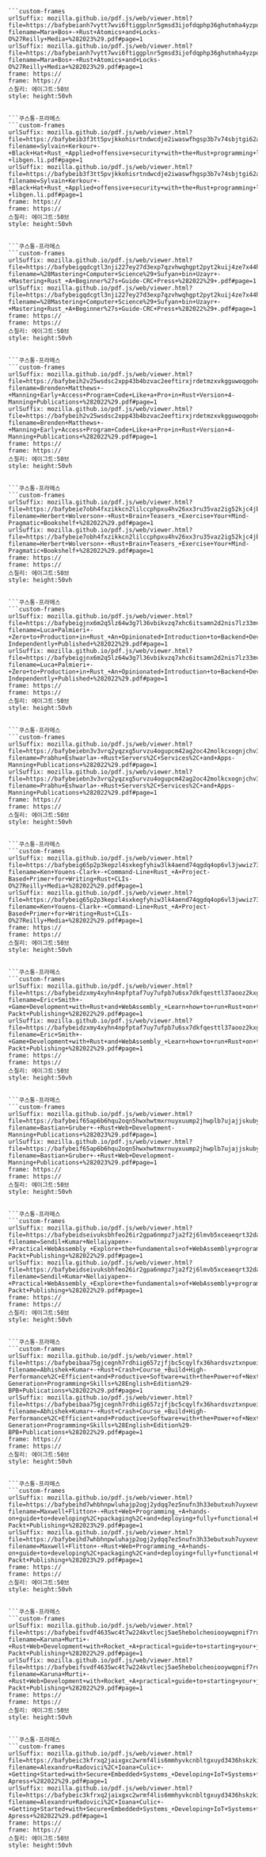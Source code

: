 
```쿠스통-프라메스
```custom-frames
urlSuffix: mozilla.github.io/pdf.js/web/viewer.html?file=https://bafybeianh7vytt7wvi6ftiggplnr5gmsd3ijofdqphp36ghutmha4yzpoy.ipfs.dweb.link/?filename=Mara+Bos+-+Rust+Atomics+and+Locks-O%27Reilly+Media+%282023%29.pdf#page=1
urlSuffix: mozilla.github.io/pdf.js/web/viewer.html?file=https://bafybeianh7vytt7wvi6ftiggplnr5gmsd3ijofdqphp36ghutmha4yzpoy.ipfs.dweb.link/?filename=Mara+Bos+-+Rust+Atomics+and+Locks-O%27Reilly+Media+%282023%29.pdf#page=1
frame: https://
frame: https://
스칠리: 에이그트:50브
style: height:50vh
```
```

```쿠스통-프라메스
```custom-frames
urlSuffix: mozilla.github.io/pdf.js/web/viewer.html?file=https://bafybeib3f3tt5pvjkkohisrtndwcdje2iwaswfhgsp3b7v74sbjtgi62ai.ipfs.dweb.link/?filename=Sylvain+Kerkour+-+Black+Hat+Rust_+Applied+offensive+security+with+the+Rust+programming+language+%282022%29+-+libgen.li.pdf#page=1
urlSuffix: mozilla.github.io/pdf.js/web/viewer.html?file=https://bafybeib3f3tt5pvjkkohisrtndwcdje2iwaswfhgsp3b7v74sbjtgi62ai.ipfs.dweb.link/?filename=Sylvain+Kerkour+-+Black+Hat+Rust_+Applied+offensive+security+with+the+Rust+programming+language+%282022%29+-+libgen.li.pdf#page=1
frame: https://
frame: https://
스칠리: 에이그트:50브
style: height:50vh
```
```

```쿠스통-프라메스
```custom-frames
urlSuffix: mozilla.github.io/pdf.js/web/viewer.html?file=https://bafybeigqdcgtl3nji227ey27d3exp7qzvhwqhgpt2pyt2kuij4ze7x44hu.ipfs.dweb.link/?filename=%28Mastering+Computer+Science%29+Sufyan+bin+Uzayr+-+Mastering+Rust_+A+Beginner%27s+Guide-CRC+Press+%282022%29+.pdf#page=1
urlSuffix: mozilla.github.io/pdf.js/web/viewer.html?file=https://bafybeigqdcgtl3nji227ey27d3exp7qzvhwqhgpt2pyt2kuij4ze7x44hu.ipfs.dweb.link/?filename=%28Mastering+Computer+Science%29+Sufyan+bin+Uzayr+-+Mastering+Rust_+A+Beginner%27s+Guide-CRC+Press+%282022%29+.pdf#page=1
frame: https://
frame: https://
스칠리: 에이그트:50브
style: height:50vh
```
```

```쿠스통-프라메스
```custom-frames
urlSuffix: mozilla.github.io/pdf.js/web/viewer.html?file=https://bafybeih2v25wsdsc2xpp43b4bzvac2eeftirxjrdetmzxvkgguwoqgohcu.ipfs.dweb.link/?filename=Brenden+Matthews+-+Manning+Early+Access+Program+Code+Like+a+Pro+in+Rust+Version+4-Manning+Publications+%282022%29.pdf#page=1
urlSuffix: mozilla.github.io/pdf.js/web/viewer.html?file=https://bafybeih2v25wsdsc2xpp43b4bzvac2eeftirxjrdetmzxvkgguwoqgohcu.ipfs.dweb.link/?filename=Brenden+Matthews+-+Manning+Early+Access+Program+Code+Like+a+Pro+in+Rust+Version+4-Manning+Publications+%282022%29.pdf#page=1
frame: https://
frame: https://
스칠리: 에이그트:50브
style: height:50vh
```
```

```쿠스통-프라메스
```custom-frames
urlSuffix: mozilla.github.io/pdf.js/web/viewer.html?file=https://bafybeie7obh4fxzikkcn2lilccphpxu4hv26xx3ru35vaz2ig52kjc4jbe.ipfs.dweb.link/?filename=Herbert+Wolverson+-+Rust+Brain+Teasers_+Exercise+Your+Mind-Pragmatic+Bookshelf+%282022%29.pdf#page=1
urlSuffix: mozilla.github.io/pdf.js/web/viewer.html?file=https://bafybeie7obh4fxzikkcn2lilccphpxu4hv26xx3ru35vaz2ig52kjc4jbe.ipfs.dweb.link/?filename=Herbert+Wolverson+-+Rust+Brain+Teasers_+Exercise+Your+Mind-Pragmatic+Bookshelf+%282022%29.pdf#page=1
frame: https://
frame: https://
스칠리: 에이그트:50브
style: height:50vh
```
```

```쿠스통-프라메스
```custom-frames
urlSuffix: mozilla.github.io/pdf.js/web/viewer.html?file=https://bafybeigjnx6m2q5lz64w3g7l36vbikvzq7xhc6itsamn2d2nis7lz33mvq.ipfs.dweb.link/?filename=Luca+Palmieri+-+Zero+to+Production+in+Rust_+An+Opinionated+Introduction+to+Backend+Development-Independently+Published+%282022%29.pdf#page=1
urlSuffix: mozilla.github.io/pdf.js/web/viewer.html?file=https://bafybeigjnx6m2q5lz64w3g7l36vbikvzq7xhc6itsamn2d2nis7lz33mvq.ipfs.dweb.link/?filename=Luca+Palmieri+-+Zero+to+Production+in+Rust_+An+Opinionated+Introduction+to+Backend+Development-Independently+Published+%282022%29.pdf#page=1
frame: https://
frame: https://
스칠리: 에이그트:50브
style: height:50vh
```
```

```쿠스통-프라메스
```custom-frames
urlSuffix: mozilla.github.io/pdf.js/web/viewer.html?file=https://bafybeiebn3v3vrq2yqzxg5urvzu4ogupcm42ag2oc42molkcxognjchv3a.ipfs.dweb.link/?filename=Prabhu+Eshwarla+-+Rust+Servers%2C+Services%2C+and+Apps-Manning+Publications+%282022%29.pdf#page=1
urlSuffix: mozilla.github.io/pdf.js/web/viewer.html?file=https://bafybeiebn3v3vrq2yqzxg5urvzu4ogupcm42ag2oc42molkcxognjchv3a.ipfs.dweb.link/?filename=Prabhu+Eshwarla+-+Rust+Servers%2C+Services%2C+and+Apps-Manning+Publications+%282022%29.pdf#page=1
frame: https://
frame: https://
스칠리: 에이그트:50브
style: height:50vh
```
```

```쿠스통-프라메스
```custom-frames
urlSuffix: mozilla.github.io/pdf.js/web/viewer.html?file=https://bafybeig65p2p3kepzl4sxkegfyhiw3lk4aend74qgdq4op6vl3jwwiz73e.ipfs.dweb.link/?filename=Ken+Youens-Clark+-+Command-Line+Rust_+A+Project-Based+Primer+for+Writing+Rust+CLIs-O%27Reilly+Media+%282022%29.pdf#page=1
urlSuffix: mozilla.github.io/pdf.js/web/viewer.html?file=https://bafybeig65p2p3kepzl4sxkegfyhiw3lk4aend74qgdq4op6vl3jwwiz73e.ipfs.dweb.link/?filename=Ken+Youens-Clark+-+Command-Line+Rust_+A+Project-Based+Primer+for+Writing+Rust+CLIs-O%27Reilly+Media+%282022%29.pdf#page=1
frame: https://
frame: https://
스칠리: 에이그트:50브
style: height:50vh
```
```

```쿠스통-프라메스
```custom-frames
urlSuffix: mozilla.github.io/pdf.js/web/viewer.html?file=https://bafybeidzxmy4xyhn4npfptaf7uy7ufpb7u6sx7dkfqesttl37aooz2kxg4.ipfs.dweb.link/?filename=Eric+Smith+-+Game+Development+with+Rust+and+WebAssembly_+Learn+how+to+run+Rust+on+the+web+while+building+a+game-Packt+Publishing+%282022%29.pdf#page=1
urlSuffix: mozilla.github.io/pdf.js/web/viewer.html?file=https://bafybeidzxmy4xyhn4npfptaf7uy7ufpb7u6sx7dkfqesttl37aooz2kxg4.ipfs.dweb.link/?filename=Eric+Smith+-+Game+Development+with+Rust+and+WebAssembly_+Learn+how+to+run+Rust+on+the+web+while+building+a+game-Packt+Publishing+%282022%29.pdf#page=1
frame: https://
frame: https://
스칠리: 에이그트:50브
style: height:50vh
```
```

```쿠스통-프라메스
```custom-frames
urlSuffix: mozilla.github.io/pdf.js/web/viewer.html?file=https://bafybeif65ap6b6hqu2oqn5hwxhwtmxrnuyxuump2jhwplb7ujajjskubyi.ipfs.dweb.link/?filename=Bastian+Gruber+-+Rust+Web+Development-Manning+Publications+%282023%29.pdf#page=1
urlSuffix: mozilla.github.io/pdf.js/web/viewer.html?file=https://bafybeif65ap6b6hqu2oqn5hwxhwtmxrnuyxuump2jhwplb7ujajjskubyi.ipfs.dweb.link/?filename=Bastian+Gruber+-+Rust+Web+Development-Manning+Publications+%282023%29.pdf#page=1
frame: https://
frame: https://
스칠리: 에이그트:50브
style: height:50vh
```
```

```쿠스통-프라메스
```custom-frames
urlSuffix: mozilla.github.io/pdf.js/web/viewer.html?file=https://bafybeidseivuksbhfeo26ir2gpa6nmpz7ja2f2j6lmvb5xceaeqrt32day.ipfs.dweb.link/?filename=Sendil+Kumar+Nellaiyapen+-+Practical+WebAssembly_+Explore+the+fundamentals+of+WebAssembly+programming+using+Rust-Packt+Publishing+%282022%29.pdf#page=1
urlSuffix: mozilla.github.io/pdf.js/web/viewer.html?file=https://bafybeidseivuksbhfeo26ir2gpa6nmpz7ja2f2j6lmvb5xceaeqrt32day.ipfs.dweb.link/?filename=Sendil+Kumar+Nellaiyapen+-+Practical+WebAssembly_+Explore+the+fundamentals+of+WebAssembly+programming+using+Rust-Packt+Publishing+%282022%29.pdf#page=1
frame: https://
frame: https://
스칠리: 에이그트:50브
style: height:50vh
```
```

```쿠스통-프라메스
```custom-frames
urlSuffix: mozilla.github.io/pdf.js/web/viewer.html?file=https://bafybeibaa75gjcegnh7rdhiig657zjfjbc5cqylfx36hardsvztxnpueiu.ipfs.dweb.link/?filename=Abhishek+Kumar+-+Rust+Crash+Course_+Build+High-Performance%2C+Efficient+and+Productive+Software+with+the+Power+of+Next-Generation+Programming+Skills+%28English+Edition%29-BPB+Publications+%282022%29.pdf#page=1
urlSuffix: mozilla.github.io/pdf.js/web/viewer.html?file=https://bafybeibaa75gjcegnh7rdhiig657zjfjbc5cqylfx36hardsvztxnpueiu.ipfs.dweb.link/?filename=Abhishek+Kumar+-+Rust+Crash+Course_+Build+High-Performance%2C+Efficient+and+Productive+Software+with+the+Power+of+Next-Generation+Programming+Skills+%28English+Edition%29-BPB+Publications+%282022%29.pdf#page=1
frame: https://
frame: https://
스칠리: 에이그트:50브
style: height:50vh
```
```

```쿠스통-프라메스
```custom-frames
urlSuffix: mozilla.github.io/pdf.js/web/viewer.html?file=https://bafybeihd7whbhnpwluhajp2ogj2ydqq7ez5nufn3h33ebutxuh7uyxevmu.ipfs.dweb.link/?filename=Maxwell+Flitton+-+Rust+Web+Programming_+A+hands-on+guide+to+developing%2C+packaging%2C+and+deploying+fully+functional+Rust+web+applications%2C-Packt+Publishing+%282023%29.pdf#page=1
urlSuffix: mozilla.github.io/pdf.js/web/viewer.html?file=https://bafybeihd7whbhnpwluhajp2ogj2ydqq7ez5nufn3h33ebutxuh7uyxevmu.ipfs.dweb.link/?filename=Maxwell+Flitton+-+Rust+Web+Programming_+A+hands-on+guide+to+developing%2C+packaging%2C+and+deploying+fully+functional+Rust+web+applications%2C-Packt+Publishing+%282023%29.pdf#page=1
frame: https://
frame: https://
스칠리: 에이그트:50브
style: height:50vh
```
```

```쿠스통-프라메스
```custom-frames
urlSuffix: mozilla.github.io/pdf.js/web/viewer.html?file=https://bafybeifsvdf4635wc4t7w224kvtlecj5ae5hebolcheoiooywqpnif7rua.ipfs.dweb.link/?filename=Karuna+Murti+-+Rust+Web+Development+with+Rocket_+A+practical+guide+to+starting+your+journey+in+Rust+web+development+using+the+Rocket+framework-Packt+Publishing+%282022%29.pdf#page=1
urlSuffix: mozilla.github.io/pdf.js/web/viewer.html?file=https://bafybeifsvdf4635wc4t7w224kvtlecj5ae5hebolcheoiooywqpnif7rua.ipfs.dweb.link/?filename=Karuna+Murti+-+Rust+Web+Development+with+Rocket_+A+practical+guide+to+starting+your+journey+in+Rust+web+development+using+the+Rocket+framework-Packt+Publishing+%282022%29.pdf#page=1
frame: https://
frame: https://
스칠리: 에이그트:50브
style: height:50vh
```
```

```쿠스통-프라메스
```custom-frames
urlSuffix: mozilla.github.io/pdf.js/web/viewer.html?file=https://bafybeic3kfrxq2jaixgxc2wrmf4lis6mmhyvkcnbltgxuyd3436hskzkia.ipfs.dweb.link/?filename=Alexandru+Radovici%2C+Ioana+Culic+-+Getting+Started+with+Secure+Embedded+Systems_+Developing+IoT+Systems+for+micro_bit+and+Raspberry+Pi+Pico+Using+Rust+and+Tock-Apress+%282022%29.pdf#page=1
urlSuffix: mozilla.github.io/pdf.js/web/viewer.html?file=https://bafybeic3kfrxq2jaixgxc2wrmf4lis6mmhyvkcnbltgxuyd3436hskzkia.ipfs.dweb.link/?filename=Alexandru+Radovici%2C+Ioana+Culic+-+Getting+Started+with+Secure+Embedded+Systems_+Developing+IoT+Systems+for+micro_bit+and+Raspberry+Pi+Pico+Using+Rust+and+Tock-Apress+%282022%29.pdf#page=1
frame: https://
frame: https://
스칠리: 에이그트:50브
style: height:50vh
```
```
